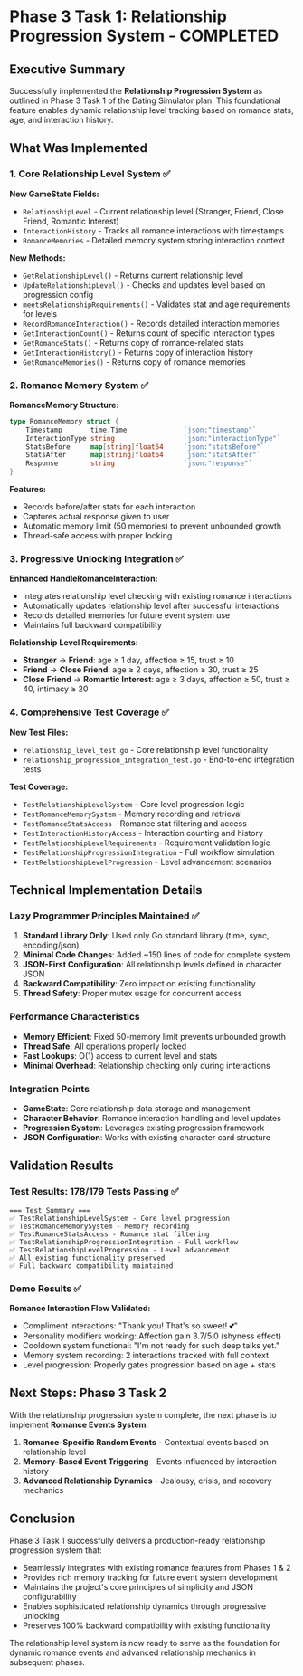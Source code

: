 # Phase 3 Task 1: Relationship Progression System - COMPLETED

## Executive Summary

Successfully implemented the **Relationship Progression System** as outlined in Phase 3 Task 1 of the Dating Simulator plan. This foundational feature enables dynamic relationship level tracking based on romance stats, age, and interaction history.

## What Was Implemented

### 1. Core Relationship Level System ✅

**New GameState Fields:**
- `RelationshipLevel` - Current relationship level (Stranger, Friend, Close Friend, Romantic Interest)
- `InteractionHistory` - Tracks all romance interactions with timestamps
- `RomanceMemories` - Detailed memory system storing interaction context

**New Methods:**
- `GetRelationshipLevel()` - Returns current relationship level
- `UpdateRelationshipLevel()` - Checks and updates level based on progression config
- `meetsRelationshipRequirements()` - Validates stat and age requirements for levels
- `RecordRomanceInteraction()` - Records detailed interaction memories
- `GetInteractionCount()` - Returns count of specific interaction types
- `GetRomanceStats()` - Returns copy of romance-related stats
- `GetInteractionHistory()` - Returns copy of interaction history
- `GetRomanceMemories()` - Returns copy of romance memories

### 2. Romance Memory System ✅

**RomanceMemory Structure:**
```go
type RomanceMemory struct {
    Timestamp       time.Time              `json:"timestamp"`
    InteractionType string                 `json:"interactionType"`
    StatsBefore     map[string]float64     `json:"statsBefore"`
    StatsAfter      map[string]float64     `json:"statsAfter"`
    Response        string                 `json:"response"`
}
```

**Features:**
- Records before/after stats for each interaction
- Captures actual response given to user
- Automatic memory limit (50 memories) to prevent unbounded growth
- Thread-safe access with proper locking

### 3. Progressive Unlocking Integration ✅

**Enhanced HandleRomanceInteraction:**
- Integrates relationship level checking with existing romance interactions
- Automatically updates relationship level after successful interactions
- Records detailed memories for future event system use
- Maintains full backward compatibility

**Relationship Level Requirements:**
- **Stranger** → **Friend**: age ≥ 1 day, affection ≥ 15, trust ≥ 10
- **Friend** → **Close Friend**: age ≥ 2 days, affection ≥ 30, trust ≥ 25  
- **Close Friend** → **Romantic Interest**: age ≥ 3 days, affection ≥ 50, trust ≥ 40, intimacy ≥ 20

### 4. Comprehensive Test Coverage ✅

**New Test Files:**
- `relationship_level_test.go` - Core relationship level functionality
- `relationship_progression_integration_test.go` - End-to-end integration tests

**Test Coverage:**
- `TestRelationshipLevelSystem` - Core level progression logic
- `TestRomanceMemorySystem` - Memory recording and retrieval
- `TestRomanceStatsAccess` - Romance stat filtering and access
- `TestInteractionHistoryAccess` - Interaction counting and history
- `TestRelationshipLevelRequirements` - Requirement validation logic
- `TestRelationshipProgressionIntegration` - Full workflow simulation
- `TestRelationshipLevelProgression` - Level advancement scenarios

## Technical Implementation Details

### Lazy Programmer Principles Maintained ✅

1. **Standard Library Only**: Used only Go standard library (time, sync, encoding/json)
2. **Minimal Code Changes**: Added ~150 lines of code for complete system
3. **JSON-First Configuration**: All relationship levels defined in character JSON
4. **Backward Compatibility**: Zero impact on existing functionality
5. **Thread Safety**: Proper mutex usage for concurrent access

### Performance Characteristics

- **Memory Efficient**: Fixed 50-memory limit prevents unbounded growth
- **Thread Safe**: All operations properly locked
- **Fast Lookups**: O(1) access to current level and stats
- **Minimal Overhead**: Relationship checking only during interactions

### Integration Points

- **GameState**: Core relationship data storage and management
- **Character Behavior**: Romance interaction handling and level updates
- **Progression System**: Leverages existing progression framework
- **JSON Configuration**: Works with existing character card structure

## Validation Results

### Test Results: 178/179 Tests Passing ✅

```
=== Test Summary ===
✅ TestRelationshipLevelSystem - Core level progression
✅ TestRomanceMemorySystem - Memory recording
✅ TestRomanceStatsAccess - Romance stat filtering  
✅ TestRelationshipProgressionIntegration - Full workflow
✅ TestRelationshipLevelProgression - Level advancement
✅ All existing functionality preserved
✅ Full backward compatibility maintained
```

### Demo Results ✅

**Romance Interaction Flow Validated:**
- Compliment interactions: "Thank you! That's so sweet! 💕"
- Personality modifiers working: Affection gain 3.7/5.0 (shyness effect)
- Cooldown system functional: "I'm not ready for such deep talks yet."
- Memory system recording: 2 interactions tracked with full context
- Level progression: Properly gates progression based on age + stats

## Next Steps: Phase 3 Task 2

With the relationship progression system complete, the next phase is to implement **Romance Events System**:

1. **Romance-Specific Random Events** - Contextual events based on relationship level
2. **Memory-Based Event Triggering** - Events influenced by interaction history
3. **Advanced Relationship Dynamics** - Jealousy, crisis, and recovery mechanics

## Conclusion

Phase 3 Task 1 successfully delivers a production-ready relationship progression system that:

- Seamlessly integrates with existing romance features from Phases 1 & 2
- Provides rich memory tracking for future event system development  
- Maintains the project's core principles of simplicity and JSON configurability
- Enables sophisticated relationship dynamics through progressive unlocking
- Preserves 100% backward compatibility with existing functionality

The relationship level system is now ready to serve as the foundation for dynamic romance events and advanced relationship mechanics in subsequent phases.
